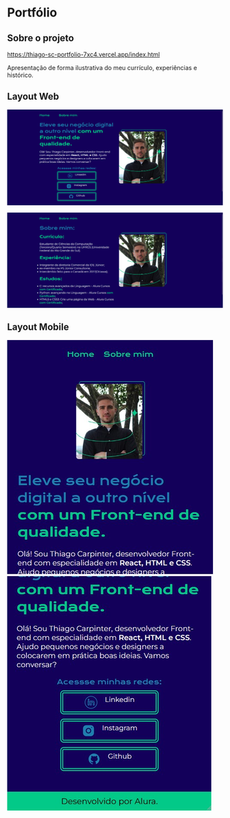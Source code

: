 # Portfólio

## Sobre o projeto

https://thiago-sc-portfolio-7xc4.vercel.app/index.html

Apresentação de forma ilustrativa do meu currículo, experiências e histórico. 

## Layout Web
![Imagem principal portfolio](https://github.com/thiagosc121/portfolio/blob/main/Assets/WhatsApp%20Image%202023-05-16%20at%2009.28.34.jpeg)

![Imagem secundaria portfolio](https://github.com/thiagosc121/portfolio/blob/main/Assets/WhatsApp%20Image%202023-05-16%20at%2009.28.34(1).jpeg)

## Layout Mobile

![Imagem principal mobile](https://github.com/thiagosc121/portfolio/blob/main/Assets/Portfolio_mobile1.jpg)
![Imagem_secundaria_mobile](https://github.com/thiagosc121/portfolio/blob/main/Assets/Portfolio_mobile2.jpg)

